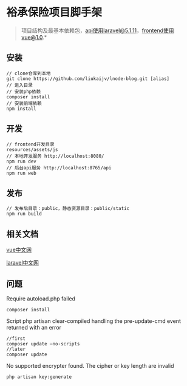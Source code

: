 # 裕承保险项目脚手架

> 项目结构及最基本依赖包，api使用laravel@5.1.11，frontend使用vue@1.0.*

## 安装

	// clone仓库到本地
	git clone https://github.com/liukaijv/lnode-blog.git [alias]	
	// 进入目录
	// 安装php依赖
	composer install
	// 安装前端依赖
	npm install

## 开发
	
	// frontend开发目录 
	resources/assets/js
	// 本地开发服务 http://localhost:8080/
	npm run dev
	// 后台api服务 http://localhost:8765/api
	npm run web
	
## 发布

	// 发布后目录：public，静态资源目录：public/static
	npm run build

## 相关文档

[vue中文网](http://cn.vuejs.org/ "vuejs")

[laravel中文网](http://www.golaravel.com/ "laravel")


## 问题

Require autoload.php failed

	composer install


Script php artisan clear-compiled handling the pre-update-cmd event returned with an error

	//first
	composer update –no-scripts	
	//later
	composer update 

No supported encrypter found. The cipher or key length are invalid 

	php artisan key:generate




	

